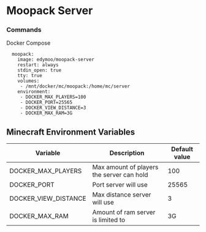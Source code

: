 # Moopack Server

### Commands

Docker Compose
```
  moopack:
    image: edymoo/moopack-server
    restart: always
    stdin_open: true
    tty: true
    volumes:
     - /mnt/docker/mc/moopack:/home/mc/server
    environment:
     - DOCKER_MAX_PLAYERS=100
     - DOCKER_PORT=25565
     - DOCKER_VIEW_DISTANCE=3
     - DOCKER_MAX_RAM=3G
```

## Minecraft Environment Variables
| Variable         | Description                               | Default value |
|------------------|-------------------------------------------|---------------|
| DOCKER_MAX_PLAYERS   | Max amount of players the server can hold | 100           |
| DOCKER_PORT          | Port server will use                      | 25565         |
| DOCKER_VIEW_DISTANCE | Max distance server will use              | 3             |
| DOCKER_MAX_RAM       | Amount of ram server is limited to        | 3G            |